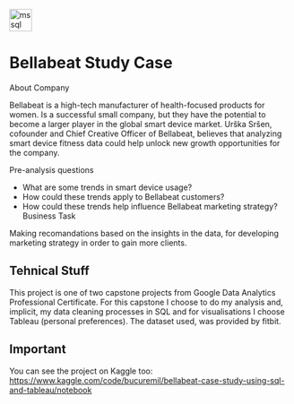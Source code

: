 <a href="https://www.microsoft.com/en-us/sql-server" target="_blank" rel="noreferrer"> <img src="https://www.svgrepo.com/show/303229/microsoft-sql-server-logo.svg" alt="mssql" width="40" height="40"/> </a>
# Bellabeat Study Case
About Company

Bellabeat is a high-tech manufacturer of health-focused products for women. Is a successful small company, but they have the potential to become a larger player in the global smart device market. Urška Sršen, cofounder and Chief Creative Officer of Bellabeat, believes that analyzing smart device fitness data could help unlock new growth opportunities for the company.

Pre-analysis questions

- What are some trends in smart device usage?
- How could these trends apply to Bellabeat customers?
- How could these trends help influence Bellabeat marketing strategy?
Business Task

Making recomandations based on the insights in the data, for developing marketing strategy in order to gain more clients.
## Tehnical Stuff

This project is one of two capstone projects from Google Data Analytics Professional Certificate.
For this capstone I choose to do my analysis and, implicit, my data cleaning processes in SQL and for visualisations I choose Tableau (personal preferences).
The dataset used, was provided by fitbit.
## Important
You can see the project on Kaggle too: https://www.kaggle.com/code/bucuremil/bellabeat-case-study-using-sql-and-tableau/notebook
